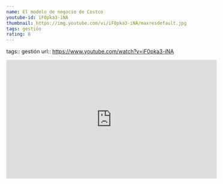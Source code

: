 ```yaml
---
name: El modelo de negocio de Costco
youtube-id: iF0pka3-iNA
thumbnail: https://img.youtube.com/vi/iF0pka3-iNA/maxresdefault.jpg
tags: gestión
rating: 8
---
```

tags:: gestión
url:: https://www.youtube.com/watch?v=iF0pka3-iNA

<iframe width='560' height='315' src='https://www.youtube.com/embed/iF0pka3-iNA' title='YouTube video player' frameborder='0' allow='accelerometer; autoplay; clipboard-write; encrypted-media; gyroscope; picture-in-picture; web-share' allowfullscreen></iframe>


